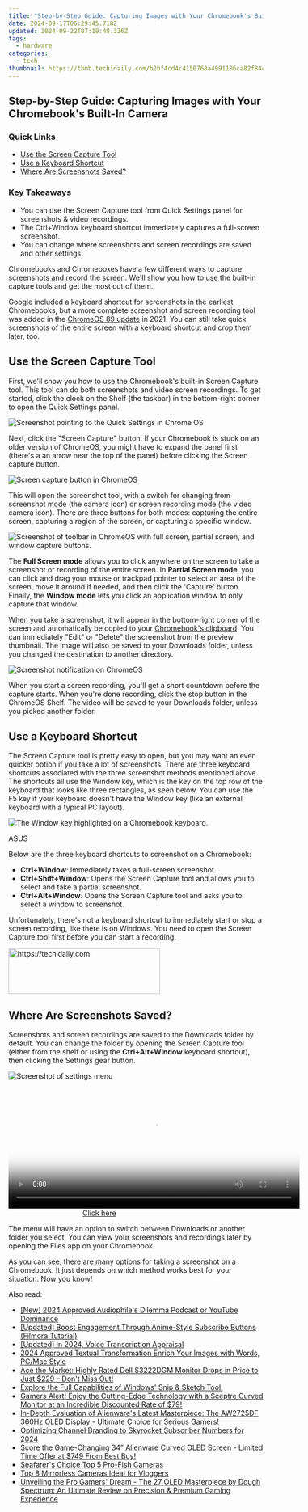 ```yaml
---
title: "Step-by-Step Guide: Capturing Images with Your Chromebook's Built-In Camera"
date: 2024-09-17T06:29:45.718Z
updated: 2024-09-22T07:19:48.326Z
tags:
  - hardware
categories:
  - tech
thumbnail: https://thmb.techidaily.com/b2bf4cd4c4150768a4991186ca82f84c6e82b391b455745b734da2cba3671e13.jpg
---
```


## Step-by-Step Guide: Capturing Images with Your Chromebook's Built-In Camera

### Quick Links

* [Use the Screen Capture Tool](https://youtube-stream.techidaily.com/in-2024-transform-your-videography-using-youtube-to-boost-visual-clarity/)
* [Use a Keyboard Shortcut](https://extra-lessons.techidaily.com/unveiling-ms-edges-picture-in-picture-magic/)
* [Where Are Screenshots Saved?](https://screen-video-capture.techidaily.com/updated-in-2024-freeze-time-on-mi-11-with-impeccable-screen-recording-features/)

### Key Takeaways

* You can use the Screen Capture tool from Quick Settings panel for screenshots & video recordings.
* The Ctrl+Window keyboard shortcut immediately captures a full-screen screenshot.
* You can change where screenshots and screen recordings are saved and other settings.

 Chromebooks and Chromeboxes have a few different ways to capture screenshots and record the screen. We'll show you how to use the built-in capture tools and get the most out of them.

 Google included a keyboard shortcut for screenshots in the earliest Chromebooks, but a more complete screenshot and screen recording tool was added in the [ChromeOS 89 update](https://vimeo-videos.techidaily.com/new-creating-viral-hashtag-campaigns-on-twitter-for-2024/) in 2021\. You can still take quick screenshots of the entire screen with a keyboard shortcut and crop them later, too.

##  Use the Screen Capture Tool

 First, we'll show you how to use the Chromebook's built-in Screen Capture tool. This tool can do both screenshots and video screen recordings. To get started, click the clock on the Shelf (the taskbar) in the bottom-right corner to open the Quick Settings panel.

![Screenshot pointing to the Quick Settings in Chrome OS](https://static1.howtogeekimages.com/wordpress/wp-content/uploads/2024/04/screenshot-2024-04-23-3-02-46-pm.png) 

 Next, click the "Screen Capture" button. If your Chromebook is stuck on an older version of ChromeOS, you might have to expand the panel first (there's a an arrow near the top of the panel) before clicking the Screen capture button.

![Screen capture button in ChromeOS](https://static1.howtogeekimages.com/wordpress/wp-content/uploads/2024/04/screenshot-2024-04-23-3-02-57-pm.png) 

 This will open the screenshot tool, with a switch for changing from screenshot mode (the camera icon) or screen recording mode (the video camera icon). There are three buttons for both modes: capturing the entire screen, capturing a region of the screen, or capturing a specific window.

![Screenshot of toolbar in ChromeOS with full screen, partial screen, and window capture buttons.](https://static1.howtogeekimages.com/wordpress/wp-content/uploads/2024/04/screen.png) 

 The **Full Screen mode** allows you to click anywhere on the screen to take a screenshot or recording of the entire screen. In **Partial Screen mode**, you can click and drag your mouse or trackpad pointer to select an area of the screen, move it around if needed, and then click the 'Capture' button. Finally, the **Window mode** lets you click an application window to only capture that window.

 When you take a screenshot, it will appear in the bottom-right corner of the screen and automatically be copied to your [Chromebook's clipboard](https://sim-unlock.techidaily.com/in-2024-sim-unlock-infinix-gt-10-pro-phones-without-code-2-ways-to-remove-android-sim-lock-by-drfone-android/). You can immediately "Edit" or "Delete" the screenshot from the preview thumbnail. The image will also be saved to your Downloads folder, unless you changed the destination to another directory.

![Screenshot notification on ChromeOS](https://static1.howtogeekimages.com/wordpress/wp-content/uploads/2024/04/screenshot-2024-04-23-5-02-59-pm.png) 

 When you start a screen recording, you'll get a short countdown before the capture starts. When you're done recording, click the stop button in the ChromeOS Shelf. The video will be saved to your Downloads folder, unless you picked another folder.

##  Use a Keyboard Shortcut

 The Screen Capture tool is pretty easy to open, but you may want an even quicker option if you take a lot of screenshots. There are three keyboard shortcuts associated with the three screenshot methods mentioned above. The shortcuts all use the Window key, which is the key on the top row of the keyboard that looks like three rectangles, as seen below. You can use the F5 key if your keyboard doesn't have the Window key (like an external keyboard with a typical PC layout).

![The Window key highlighted on a Chromebook keyboard.](https://static1.howtogeekimages.com/wordpress/wp-content/uploads/2024/04/chromebookkey.jpg) 

ASUS

 Below are the three keyboard shortcuts to screenshot on a Chromebook:

* **Ctrl+Window**: Immediately takes a full-screen screenshot.
* **Ctrl+Shift+Window**: Opens the Screen Capture tool and allows you to select and take a partial screenshot.
* **Ctrl+Alt+Window**: Opens the Screen Capture tool and asks you to select a window to screenshot.

 Unfortunately, there's not a keyboard shortcut to immediately start or stop a screen recording, like there is on Windows. You need to open the Screen Capture tool first before you can start a recording.

<!-- affiliate ads begin -->
<a href="https://aligracehair.sjv.io/c/5597632/1915805/19272" target="_top" id="1915805">
  <img src="//a.impactradius-go.com/display-ad/19272-1915805" border="0" alt="https://techidaily.com" width="300" height="90"/>
</a>
<img height="0" width="0" src="https://aligracehair.sjv.io/i/5597632/1915805/19272" style="position:absolute;visibility:hidden;" border="0" />
<!-- affiliate ads end -->

##  Where Are Screenshots Saved?

 Screenshots and screen recordings are saved to the Downloads folder by default. You can change the folder by opening the Screen Capture tool (either from the shelf or using the **Ctrl+Alt+Window** keyboard shortcut), then clicking the Settings gear button.

![Screenshot of settings menu](https://static1.howtogeekimages.com/wordpress/wp-content/uploads/2024/04/vlcsnap-2024-04-24-16h48m27s001.png) 

<!-- affiliate ads begin -->
<span id="1983474">
					<video width="576" height="240" style="cursor:pointer"
           poster="//a.impactradius-go.com/display-clicktoplayimage/1983474.png"
           onclick="if(!this.playClicked){this.play();this.setAttribute('controls',true);this.playClicked=true;}">
	   <source src="//a.impactradius-go.com/display-ad/22993-1983474">
	   <img src="//a.impactradius-go.com/display-clicktoplayimage/1983474.png" style="border: none; height: 100%; width: 100%; object-fit: contain">
	</video>
	<div style="width:360px;text-align:center"><a href="javascript:window.open(decodeURIComponent('https%3A%2F%2Fhomestyler.sjv.io%2Fc%2F5597632%2F1983474%2F22993'), '_blank');void(0);">Click here</a></div>
</span>
<img height="0" width="0" src="https://imp.pxf.io/i/5597632/1983474/22993" style="position:absolute;visibility:hidden;" border="0" />
<!-- affiliate ads end -->

 The menu will have an option to switch between Downloads or another folder you select. You can view your screenshots and recordings later by opening the Files app on your Chromebook.

 As you can see, there are many options for taking a screenshot on a Chromebook. It just depends on which method works best for your situation. Now you know!

<ins class="adsbygoogle"
     style="display:block"
     data-ad-format="autorelaxed"
     data-ad-client="ca-pub-7571918770474297"
     data-ad-slot="1223367746"></ins>

<ins class="adsbygoogle"
     style="display:block"
     data-ad-client="ca-pub-7571918770474297"
     data-ad-slot="8358498916"
     data-ad-format="auto"
     data-full-width-responsive="true"></ins>

<span class="atpl-alsoreadstyle">Also read:</span>
<div><ul>
<li><a href="https://fox-links.techidaily.com/new-2024-approved-audiophiles-dilemma-podcast-or-youtube-dominance/"><u>[New] 2024 Approved Audiophile's Dilemma Podcast or YouTube Dominance</u></a></li>
<li><a href="https://youtube-sure.techidaily.com/ed-boost-engagement-through-anime-style-subscribe-buttons-filmora-tutorial/"><u>[Updated] Boost Engagement Through Anime-Style Subscribe Buttons (Filmora Tutorial)</u></a></li>
<li><a href="https://screen-activity-recording.techidaily.com/updated-in-2024-voice-transcription-appraisal/"><u>[Updated] In 2024, Voice Transcription Appraisal</u></a></li>
<li><a href="https://some-skills.techidaily.com/2024-approved-textual-transformation-enrich-your-images-with-words-pcmac-style/"><u>2024 Approved Textual Transformation Enrich Your Images with Words, PC/Mac Style</u></a></li>
<li><a href="https://hardware-tips.techidaily.com/1723862792461-ace-the-market-highly-rated-dell-s3222dgm-monitor-drops-in-price-to-just-229-dont-miss-out/"><u>Ace the Market: Highly Rated Dell S3222DGM Monitor Drops in Price to Just $229 – Don't Miss Out!</u></a></li>
<li><a href="https://win11.techidaily.com/1719219819181-explore-the-full-capabilities-of-windows-snip-and-sketch-tool/"><u>Explore the Full Capabilities of Windows' Snip & Sketch Tool.</u></a></li>
<li><a href="https://hardware-tips.techidaily.com/1723862837737-gamers-alert-enjoy-the-cutting-edge-technology-with-a-sceptre-curved-monitor-at-an-incredible-discounted-rate-of-79/"><u>Gamers Alert! Enjoy the Cutting-Edge Technology with a Sceptre Curved Monitor at an Incredible Discounted Rate of $79!</u></a></li>
<li><a href="https://hardware-tips.techidaily.com/1723862825765-in-depth-evaluation-of-alienwares-latest-masterpiece-the-aw2725df-360hz-oled-display-ultimate-choice-for-serious-gamers/"><u>In-Depth Evaluation of Alienware's Latest Masterpiece: The AW2725DF 360Hz OLED Display - Ultimate Choice for Serious Gamers!</u></a></li>
<li><a href="https://facebook-video-share.techidaily.com/optimizing-channel-branding-to-skyrocket-subscriber-numbers-for-2024/"><u>Optimizing Channel Branding to Skyrocket Subscriber Numbers for 2024</u></a></li>
<li><a href="https://hardware-tips.techidaily.com/1723862816577-score-the-game-changing-34-alienware-curved-oled-screen-limited-time-offer-at-749-from-best-buy/"><u>Score the Game-Changing 34” Alienware Curved OLED Screen - Limited Time Offer at $749 From Best Buy!</u></a></li>
<li><a href="https://extra-resources.techidaily.com/seafarers-choice-top-5-pro-fish-cameras/"><u>Seafarer's Choice Top 5 Pro-Fish Cameras</u></a></li>
<li><a href="https://youtube-clips.techidaily.com/top-8-mirrorless-cameras-ideal-for-vloggers/"><u>Top 8 Mirrorless Cameras Ideal for Vloggers</u></a></li>
<li><a href="https://hardware-tips.techidaily.com/1723862833460-unveiling-the-pro-gamers-dream-the-27-oled-masterpiece-by-dough-spectrum-an-ultimate-review-on-precision-and-premium-gaming-experience/"><u>Unveiling the Pro Gamers' Dream - The 27 OLED Masterpiece by Dough Spectrum: An Ultimate Review on Precision & Premium Gaming Experience</u></a></li>
</ul></div>

